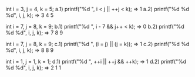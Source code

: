 int i = 3, j = 4, k = 5;
a.1) printf("%d ", i < j || ++j < k); => 1
a.2) printf("%d %d %d", i, j, k); => 3 4 5

int i = 7, j = 8, k = 9;
b.1) printf("%d ", i - 7 && j++ < k); => 0
b.2) printf("%d %d %d", i, j, k); => 7 8 9

int i = 7, j = 8, k = 9;
c.1) printf("%d ", (i = j) || (j = k)); => 1
c.2) printf("%d %d %d", i, j, k); => 8 8 9

int i = 1, j = 1, k = 1;
d.1) printf("%d ", ++i || ++j && ++k); => 1
d.2) printf("%d %d %d", i, j, k); => 2 1 1
